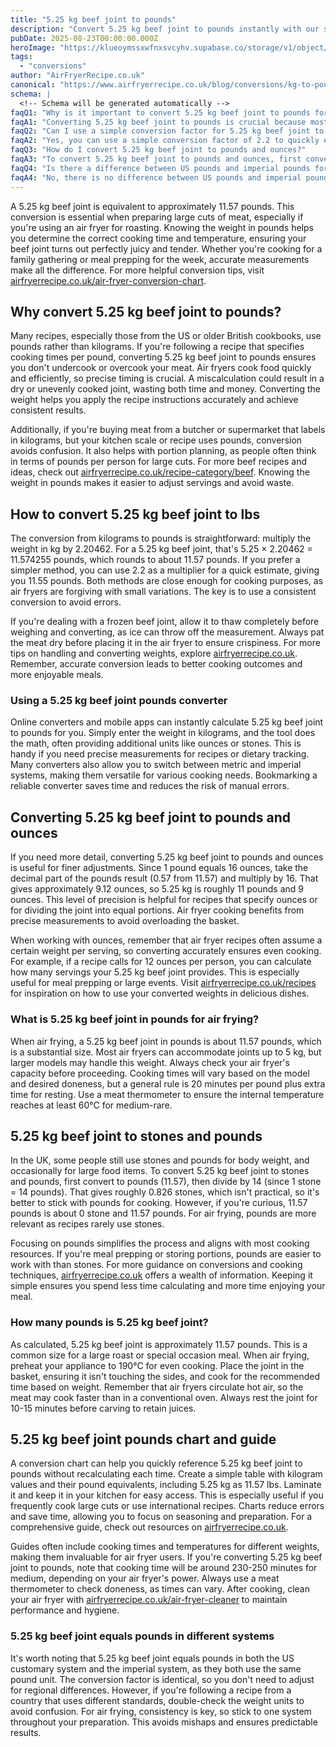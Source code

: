```yaml
---
title: "5.25 kg beef joint to pounds"
description: "Convert 5.25 kg beef joint to pounds instantly with our simple guide. Perfect for air fryer cooking and meal planning. Get accurate results now!"
pubDate: 2025-08-23T00:00:00.000Z
heroImage: "https://klueoymssxwfnxsvcyhv.supabase.co/storage/v1/object/public/Shmucket/5-25-kg-beef-joint-to-pounds.webp"
tags:
  - "conversions"
author: "AirFryerRecipe.co.uk"
canonical: "https://www.airfryerrecipe.co.uk/blog/conversions/kg-to-pounds/5-25-kg-beef-joint-to-pounds"
schema: |
  <!-- Schema will be generated automatically -->
faqQ1: "Why is it important to convert 5.25 kg beef joint to pounds for air frying?"
faqA1: "Converting 5.25 kg beef joint to pounds is crucial because most air fryer recipes and cooking guidelines use pounds to specify cooking times and temperatures. Air fryers cook quickly, and inaccurate weight conversion can lead to undercooked or overcooked meat, affecting texture and safety. Knowing the exact weight in pounds helps you apply recipe instructions correctly, ensuring juicy, perfectly cooked beef every time."
faqQ2: "Can I use a simple conversion factor for 5.25 kg beef joint to lbs?"
faqA2: "Yes, you can use a simple conversion factor of 2.2 to quickly estimate that 5.25 kg beef joint is approximately 11.55 pounds. For most cooking purposes, this is accurate enough, as air fryers are forgiving with small variations. If you need more precision, use 2.20462 for a result of 11.57 pounds. Either way, the key is consistency to avoid errors in timing and portioning."
faqQ3: "How do I convert 5.25 kg beef joint to pounds and ounces?"
faqA3: "To convert 5.25 kg beef joint to pounds and ounces, first convert to pounds (11.57), then multiply the decimal part (0.57) by 16 to get ounces. This gives roughly 9 ounces, so the total is about 11 pounds and 9 ounces. This level of detail is useful for recipes that require precise measurements or if you're dividing the joint into smaller portions for air frying or meal prep."
faqQ4: "Is there a difference between US pounds and imperial pounds for converting 5.25 kg beef joint?"
faqA4: "No, there is no difference between US pounds and imperial pounds when converting 5.25 kg beef joint; both systems use the same pound unit. The conversion factor (2.20462) applies universally, so you don't need to adjust for regional variations. This simplifies the process, allowing you to focus on cooking without worrying about unit discrepancies. Always double-check your recipe's origin if other measurements are involved."
---
```

<p>A 5.25 kg beef joint is equivalent to approximately 11.57 pounds. This conversion is essential when preparing large cuts of meat, especially if you're using an air fryer for roasting. Knowing the weight in pounds helps you determine the correct cooking time and temperature, ensuring your beef joint turns out perfectly juicy and tender. Whether you're cooking for a family gathering or meal prepping for the week, accurate measurements make all the difference. For more helpful conversion tips, visit <a href=https://www.airfryerrecipe.co.uk/air-fryer-conversion-chart>airfryerrecipe.co.uk/air-fryer-conversion-chart</a>.</p>

<h2>Why convert 5.25 kg beef joint to pounds?</h2>
<p>Many recipes, especially those from the US or older British cookbooks, use pounds rather than kilograms. If you're following a recipe that specifies cooking times per pound, converting 5.25 kg beef joint to pounds ensures you don't undercook or overcook your meat. Air fryers cook food quickly and efficiently, so precise timing is crucial. A miscalculation could result in a dry or unevenly cooked joint, wasting both time and money. Converting the weight helps you apply the recipe instructions accurately and achieve consistent results.</p>
<p>Additionally, if you're buying meat from a butcher or supermarket that labels in kilograms, but your kitchen scale or recipe uses pounds, conversion avoids confusion. It also helps with portion planning, as people often think in terms of pounds per person for large cuts. For more beef recipes and ideas, check out <a href=https://www.airfryerrecipe.co.uk/recipe-category/beef>airfryerrecipe.co.uk/recipe-category/beef</a>. Knowing the weight in pounds makes it easier to adjust servings and avoid waste.</p>

<h2>How to convert 5.25 kg beef joint to lbs</h2>
<p>The conversion from kilograms to pounds is straightforward: multiply the weight in kg by 2.20462. For a 5.25 kg beef joint, that's 5.25 × 2.20462 = 11.574255 pounds, which rounds to about 11.57 pounds. If you prefer a simpler method, you can use 2.2 as a multiplier for a quick estimate, giving you 11.55 pounds. Both methods are close enough for cooking purposes, as air fryers are forgiving with small variations. The key is to use a consistent conversion to avoid errors.</p>
<p>If you're dealing with a frozen beef joint, allow it to thaw completely before weighing and converting, as ice can throw off the measurement. Always pat the meat dry before placing it in the air fryer to ensure crispiness. For more tips on handling and converting weights, explore <a href=https://www.airfryerrecipe.co.uk>airfryerrecipe.co.uk</a>. Remember, accurate conversion leads to better cooking outcomes and more enjoyable meals.</p>

<h3>Using a 5.25 kg beef joint pounds converter</h3>
<p>Online converters and mobile apps can instantly calculate 5.25 kg beef joint to pounds for you. Simply enter the weight in kilograms, and the tool does the math, often providing additional units like ounces or stones. This is handy if you need precise measurements for recipes or dietary tracking. Many converters also allow you to switch between metric and imperial systems, making them versatile for various cooking needs. Bookmarking a reliable converter saves time and reduces the risk of manual errors.</p>

<h2>Converting 5.25 kg beef joint to pounds and ounces</h2>
<p>If you need more detail, converting 5.25 kg beef joint to pounds and ounces is useful for finer adjustments. Since 1 pound equals 16 ounces, take the decimal part of the pounds result (0.57 from 11.57) and multiply by 16. That gives approximately 9.12 ounces, so 5.25 kg is roughly 11 pounds and 9 ounces. This level of precision is helpful for recipes that specify ounces or for dividing the joint into equal portions. Air fryer cooking benefits from precise measurements to avoid overloading the basket.</p>
<p>When working with ounces, remember that air fryer recipes often assume a certain weight per serving, so converting accurately ensures even cooking. For example, if a recipe calls for 12 ounces per person, you can calculate how many servings your 5.25 kg beef joint provides. This is especially useful for meal prepping or large events. Visit <a href=https://www.airfryerrecipe.co.uk/recipes>airfryerrecipe.co.uk/recipes</a> for inspiration on how to use your converted weights in delicious dishes.</p>

<h3>What is 5.25 kg beef joint in pounds for air frying?</h3>
<p>When air frying, a 5.25 kg beef joint in pounds is about 11.57 pounds, which is a substantial size. Most air fryers can accommodate joints up to 5 kg, but larger models may handle this weight. Always check your air fryer's capacity before proceeding. Cooking times will vary based on the model and desired doneness, but a general rule is 20 minutes per pound plus extra time for resting. Use a meat thermometer to ensure the internal temperature reaches at least 60°C for medium-rare.</p>

<h2>5.25 kg beef joint to stones and pounds</h2>
<p>In the UK, some people still use stones and pounds for body weight, and occasionally for large food items. To convert 5.25 kg beef joint to stones and pounds, first convert to pounds (11.57), then divide by 14 (since 1 stone = 14 pounds). That gives roughly 0.826 stones, which isn't practical, so it's better to stick with pounds for cooking. However, if you're curious, 11.57 pounds is about 0 stone and 11.57 pounds. For air frying, pounds are more relevant as recipes rarely use stones.</p>
<p>Focusing on pounds simplifies the process and aligns with most cooking resources. If you're meal prepping or storing portions, pounds are easier to work with than stones. For more guidance on conversions and cooking techniques, <a href=https://www.airfryerrecipe.co.uk>airfryerrecipe.co.uk</a> offers a wealth of information. Keeping it simple ensures you spend less time calculating and more time enjoying your meal.</p>

<h3>How many pounds is 5.25 kg beef joint?</h3>
<p>As calculated, 5.25 kg beef joint is approximately 11.57 pounds. This is a common size for a large roast or special occasion meal. When air frying, preheat your appliance to 190°C for even cooking. Place the joint in the basket, ensuring it isn't touching the sides, and cook for the recommended time based on weight. Remember that air fryers circulate hot air, so the meat may cook faster than in a conventional oven. Always rest the joint for 10-15 minutes before carving to retain juices.</p>

<h2>5.25 kg beef joint pounds chart and guide</h2>
<p>A conversion chart can help you quickly reference 5.25 kg beef joint to pounds without recalculating each time. Create a simple table with kilogram values and their pound equivalents, including 5.25 kg as 11.57 lbs. Laminate it and keep it in your kitchen for easy access. This is especially useful if you frequently cook large cuts or use international recipes. Charts reduce errors and save time, allowing you to focus on seasoning and preparation. For a comprehensive guide, check out resources on <a href=https://www.airfryerrecipe.co.uk>airfryerrecipe.co.uk</a>.</p>
<p>Guides often include cooking times and temperatures for different weights, making them invaluable for air fryer users. If you're converting 5.25 kg beef joint to pounds, note that cooking time will be around 230-250 minutes for medium, depending on your air fryer's power. Always use a meat thermometer to check doneness, as times can vary. After cooking, clean your air fryer with <a href=https://www.airfryerrecipe.co.uk/air-fryer-cleaner>airfryerrecipe.co.uk/air-fryer-cleaner</a> to maintain performance and hygiene.</p>

<h3>5.25 kg beef joint equals pounds in different systems</h3>
<p>It's worth noting that 5.25 kg beef joint equals pounds in both the US customary system and the imperial system, as they both use the same pound unit. The conversion factor is identical, so you don't need to adjust for regional differences. However, if you're following a recipe from a country that uses different standards, double-check the weight units to avoid confusion. For air frying, consistency is key, so stick to one system throughout your preparation. This avoids mishaps and ensures predictable results.</p>
